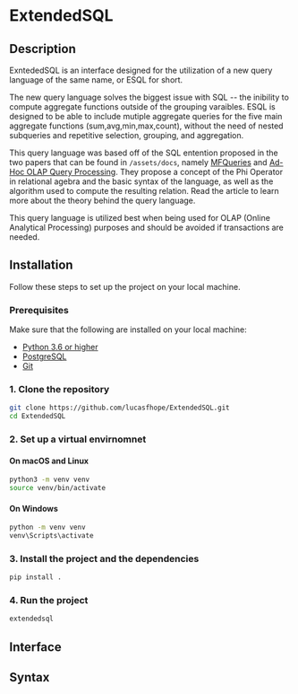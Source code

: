 # ExtendedSQL

## Description

ExntededSQL is an interface designed for the utilization of a new query language of the same name, or ESQL for short.

The new query language solves the biggest issue with SQL -- the inibility to compute aggregate functions outside of the grouping varaibles. ESQL is designed to be able to include mutiple aggregate queries for the five main aggregate functions (sum,avg,min,max,count), without the need of nested subqueries and repetitive selection, grouping, and aggregation.

This query language was based off of the SQL entention proposed in the two papers that can be found in `/assets/docs`, namely [MFQueries](/assets/docs/MFQueries.pdf) and [Ad-Hoc OLAP Query Processing](/assets/docs/Ad-Hoc_OLAP_Query_Processing.pdf). They propose a concept of the Phi Operator in relational agebra and the basic syntax of the language, as well as the algorithm used to compute the resulting relation. Read the article to learn more about the theory behind the query language.

This query language is utilized best when being used for OLAP (Online Analytical Processing) purposes and should be avoided if transactions are needed.


## Installation

Follow these steps to set up the project on your local machine.


### Prerequisites

Make sure that the following are installed on your local machine:

- [Python 3.6 or higher](https://www.python.org/downloads/)
- [PostgreSQL](https://www.postgresql.org/download/)
- [Git](https://git-scm.com/downloads)

### 1. Clone the repository
```sh
git clone https://github.com/lucasfhope/ExtendedSQL.git
cd ExtendedSQL
```

### 2. Set up a virtual envirnomnet

#### On macOS and Linux
```sh
python3 -m venv venv
source venv/bin/activate
```

#### On Windows
```sh
python -m venv venv
venv\Scripts\activate
```

### 3. Install the project and the dependencies
```sh
pip install .
```

### 4. Run the project
```sh
extendedsql
```

## Interface

## Syntax


